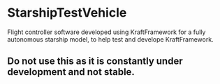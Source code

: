 # StarshipTestVehicle
Flight controller software developed using KraftFramework for a fully autonomous starship model, to help test and develope KraftFramework.

## Do not use this as it is constantly under development and not stable.

